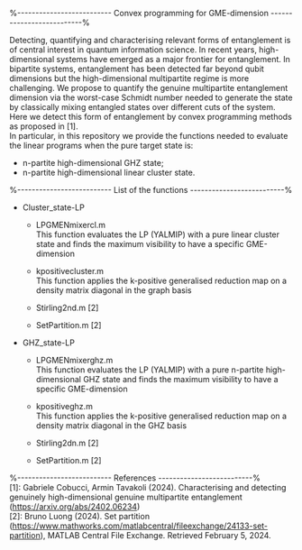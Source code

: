 %-------------------------- Convex programming for GME-dimension --------------------------%

Detecting, quantifying and characterising relevant forms of entanglement is of central interest in quantum information science. 
In recent years, high-dimensional systems have emerged as a major frontier for entanglement. In bipartite systems, entanglement has been 
detected far beyond qubit dimensions but the high-dimensional multipartite regime is more challenging. We propose to quantify the genuine
multipartite entanglement dimension via the worst-case Schmidt number needed to generate the state by classically mixing entangled states
over different cuts of the system.<br />
Here we detect this form of entanglement by convex programming methods as proposed in [1].<br />
In particular, in this repository we provide the functions needed to evaluate the linear programs when the pure target state is:
- n-partite high-dimensional GHZ state;
- n-partite high-dimensional linear cluster state.

%-------------------------- List of the functions --------------------------%

- Cluster_state-LP
  - LPGMENmixercl.m <br />
    This function evaluates the LP (YALMIP) with a pure linear cluster state and finds the maximum visibility to have a specific GME-dimension
    
  - kpositivecluster.m <br />
    This function applies the k-positive generalised reduction map on a density matrix diagonal in the graph basis
    
  - Stirling2nd.m [2]
  - SetPartition.m [2]
 
- GHZ_state-LP
  - LPGMENmixerghz.m <br />
    This function evaluates the LP (YALMIP) with a pure n-partite high-dimensional GHZ state and finds the maximum visibility to have a specific
    GME-dimension
    
  - kpositiveghz.m <br />
    This function applies the k-positive generalised reduction map on a density matrix diagonal in the GHZ basis
    
  - Stirling2dn.m [2]
  - SetPartition.m [2]


%-------------------------- References --------------------------% <br />
[1]: Gabriele Cobucci, Armin Tavakoli (2024). Characterising and detecting genuinely high-dimensional genuine multipartite entanglement (https://arxiv.org/abs/2402.06234) <br />
[2]: Bruno Luong (2024). Set partition (https://www.mathworks.com/matlabcentral/fileexchange/24133-set-partition), MATLAB Central File Exchange. Retrieved February 5, 2024. <br />
